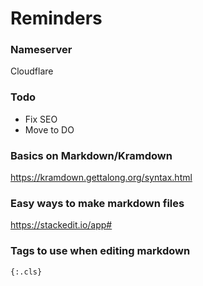 # Reminders

### Nameserver
Cloudflare

### Todo
- Fix SEO
- Move to DO

### Basics on Markdown/Kramdown
https://kramdown.gettalong.org/syntax.html

### Easy ways to make markdown files
https://stackedit.io/app#

### Tags to use when editing markdown
`{:.cls}`
